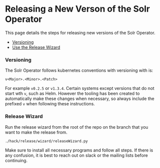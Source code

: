 <!--
    Licensed to the Apache Software Foundation (ASF) under one or more
    contributor license agreements.  See the NOTICE file distributed with
    this work for additional information regarding copyright ownership.
    The ASF licenses this file to You under the Apache License, Version 2.0
    the "License"); you may not use this file except in compliance with
    the License.  You may obtain a copy of the License at

        http://www.apache.org/licenses/LICENSE-2.0

    Unless required by applicable law or agreed to in writing, software
    distributed under the License is distributed on an "AS IS" BASIS,
    WITHOUT WARRANTIES OR CONDITIONS OF ANY KIND, either express or implied.
    See the License for the specific language governing permissions and
    limitations under the License.
 -->

# Releasing a New Verson of the Solr Operator

This page details the steps for releasing new versions of the Solr Operator.

- [Versioning](#versioning)
- [Use the Release Wizard](#release-wizard)
 
### Versioning

The Solr Operator follows kubernetes conventions with versioning with is:

`v<Major>.<Minor>.<Patch>`

For example `v0.2.5` or `v1.3.4`.
Certain systems except versions that do not start wth `v`, such as Helm.
However the tooling has been created to automatically make these changes when necessary, so always include the prefixed `v` when following these instructions.

### Release Wizard

Run the release wizard from the root of the repo on the branch that you want to make the release from.

```bash
./hack/release/wizard/releaseWizard.py
```

Make sure to install all necessary programs and follow all steps.
If there is any confusion, it is best to reach out on slack or the mailing lists before continuing.